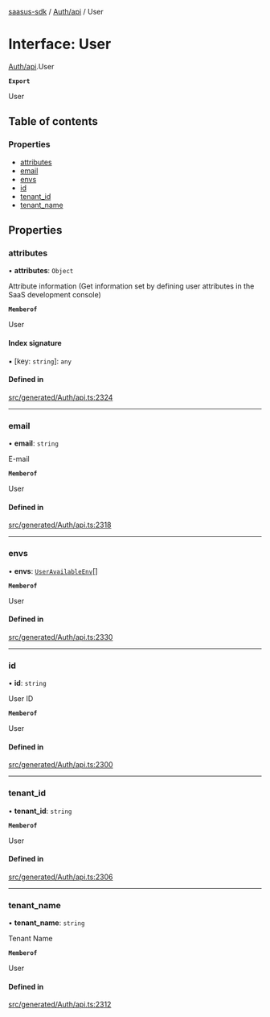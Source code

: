 [saasus-sdk](../README.md) / [Auth/api](../modules/Auth_api.md) / User

# Interface: User

[Auth/api](../modules/Auth_api.md).User

**`Export`**

User

## Table of contents

### Properties

- [attributes](Auth_api.User.md#attributes)
- [email](Auth_api.User.md#email)
- [envs](Auth_api.User.md#envs)
- [id](Auth_api.User.md#id)
- [tenant\_id](Auth_api.User.md#tenant_id)
- [tenant\_name](Auth_api.User.md#tenant_name)

## Properties

### attributes

• **attributes**: `Object`

Attribute information (Get information set by defining user attributes in the SaaS development console)

**`Memberof`**

User

#### Index signature

▪ [key: `string`]: `any`

#### Defined in

[src/generated/Auth/api.ts:2324](https://github.com/saasus-platform/saasus-sdk-javascript/blob/c6c266c/src/generated/Auth/api.ts#L2324)

___

### email

• **email**: `string`

E-mail

**`Memberof`**

User

#### Defined in

[src/generated/Auth/api.ts:2318](https://github.com/saasus-platform/saasus-sdk-javascript/blob/c6c266c/src/generated/Auth/api.ts#L2318)

___

### envs

• **envs**: [`UserAvailableEnv`](Auth_api.UserAvailableEnv.md)[]

**`Memberof`**

User

#### Defined in

[src/generated/Auth/api.ts:2330](https://github.com/saasus-platform/saasus-sdk-javascript/blob/c6c266c/src/generated/Auth/api.ts#L2330)

___

### id

• **id**: `string`

User ID

**`Memberof`**

User

#### Defined in

[src/generated/Auth/api.ts:2300](https://github.com/saasus-platform/saasus-sdk-javascript/blob/c6c266c/src/generated/Auth/api.ts#L2300)

___

### tenant\_id

• **tenant\_id**: `string`

**`Memberof`**

User

#### Defined in

[src/generated/Auth/api.ts:2306](https://github.com/saasus-platform/saasus-sdk-javascript/blob/c6c266c/src/generated/Auth/api.ts#L2306)

___

### tenant\_name

• **tenant\_name**: `string`

Tenant Name

**`Memberof`**

User

#### Defined in

[src/generated/Auth/api.ts:2312](https://github.com/saasus-platform/saasus-sdk-javascript/blob/c6c266c/src/generated/Auth/api.ts#L2312)
